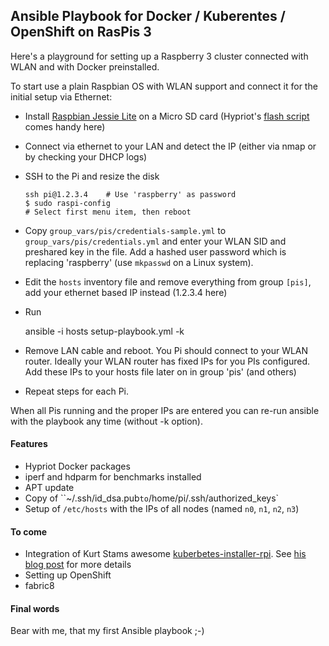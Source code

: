 ## Ansible Playbook for Docker / Kuberentes / OpenShift on RasPis 3

Here's a playground for setting up a Raspberry 3 cluster connected with WLAN and with Docker preinstalled.

To start use a plain Raspbian OS with WLAN support and connect it for the initial setup via Ethernet:

* Install [Raspbian Jessie Lite](https://www.raspberrypi.org/downloads/raspbian/) on a Micro SD card (Hypriot's [flash script](https://github.com/hypriot/flash) comes handy here)
* Connect via ethernet to your LAN and detect the IP (either via nmap or by checking your DHCP logs)
* SSH to the Pi and resize the disk

      ssh pi@1.2.3.4    # Use 'raspberry' as password
      $ sudo raspi-config
      # Select first menu item, then reboot

* Copy `group_vars/pis/credentials-sample.yml` to `group_vars/pis/credentials.yml` and enter your WLAN SID and preshared key in the file. Add a hashed user password which is replacing 'raspberry' (use `mkpasswd` on a Linux system).
* Edit the `hosts` inventory file and remove everything from group `[pis]`, add your ethernet based IP instead (1.2.3.4 here)
* Run

     ansible -i hosts setup-playbook.yml -k

* Remove LAN cable and reboot. You Pi should connect to your WLAN router. Ideally your WLAN router has fixed IPs for you PIs configured. Add these IPs to your hosts file later on in group 'pis' (and others)
* Repeat steps for each Pi.

When all Pis running and the proper IPs are entered you can re-run ansible with the playbook any time (without -k option).

#### Features

* Hypriot Docker packages
* iperf and hdparm for benchmarks installed
* APT update
* Copy of ``~/.ssh/id_dsa.pub` to `/home/pi/.ssh/authorized_keys`
* Setup of `/etc/hosts` with the IPs of all nodes (named `n0`, `n1`, `n2`, `n3`)

#### To come

* Integration of Kurt Stams awesome [kuberbetes-installer-rpi](https://github.com/Project31/kubernetes-installer-rpi). See [his blog post](https://opensource.com/life/16/2/build-a-kubernetes-cloud-with-raspberry-pi) for more details
* Setting up OpenShift
* fabric8

#### Final words

Bear with me, that my first Ansible playbook ;-)
